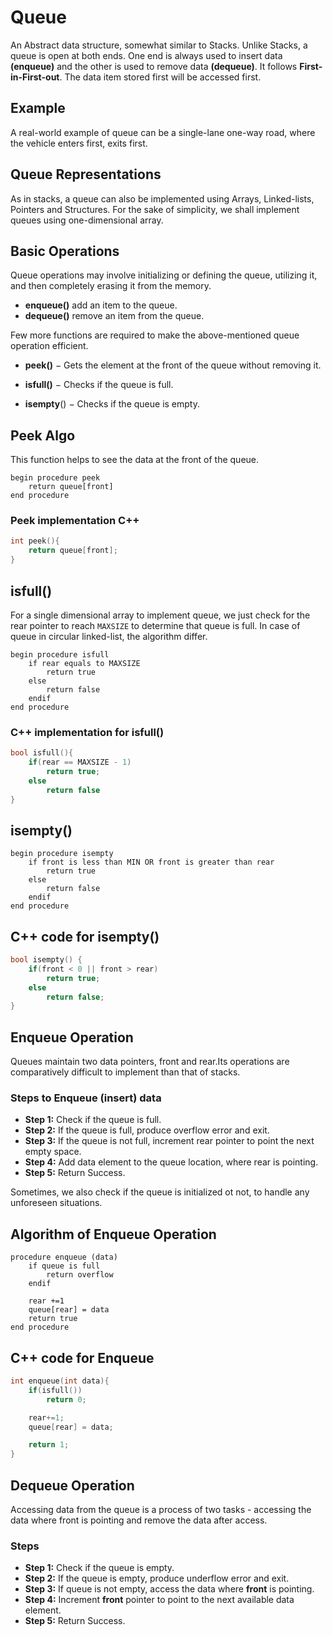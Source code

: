 # Queue

An Abstract data structure, somewhat similar to Stacks. Unlike Stacks, a queue is open at both ends. One end is always used to insert data **(enqueue)** and the other is used to remove data **(dequeue)**. It follows **First-in-First-out**. The data item stored first will be accessed first.

## Example

A real-world example of queue can be a single-lane one-way road, where the vehicle enters
first, exits first.

## Queue Representations

As in stacks, a queue can also be implemented using Arrays, Linked-lists, Pointers and
Structures. For the sake of simplicity, we shall implement queues using one-dimensional
array.

## Basic Operations

Queue operations may involve initializing or defining the queue, utilizing it, and then
completely erasing it from the memory.

- **enqueue()** add an item to the queue.
- **dequeue()** remove an item from the queue.

Few more functions are required to make the above-mentioned queue operation efficient.

- **peek()** − Gets the element at the front of the queue without removing it.

- **isfull()** − Checks if the queue is full.

- **isempty**() − Checks if the queue is empty.

## Peek Algo

This function helps to see the data at the front of the queue.

```pseudo
begin procedure peek
    return queue[front]
end procedure
```

### Peek implementation C++

```c++
int peek(){
    return queue[front];
}
```

## isfull()

For a single dimensional array to implement queue, we just check for the rear pointer to reach `MAXSIZE` to determine that queue is full. In case of queue in circular linked-list, the algorithm differ.

```pseudo
begin procedure isfull
    if rear equals to MAXSIZE
        return true
    else
        return false
    endif
end procedure
```

### C++ implementation for isfull()

```c++
bool isfull(){
    if(rear == MAXSIZE - 1)
        return true;
    else
        return false
}
```

## isempty()

```pseudo
begin procedure isempty
    if front is less than MIN OR front is greater than rear
        return true
    else
        return false
    endif
end procedure
```

## C++ code for isempty()

```c++
bool isempty() {
    if(front < 0 || front > rear)
        return true;
    else
        return false;
}
```

## Enqueue Operation

Queues maintain two data pointers, front and rear.Its operations are comparatively difficult to implement than that of stacks.

### Steps to Enqueue (insert) data

- **Step 1:** Check if the queue is full.
- **Step 2:** If the queue is full, produce overflow error and exit.
- **Step 3:** If the queue is not full, increment rear pointer to point the next empty space.
- **Step 4:** Add data element to the queue location, where rear is pointing.
- **Step 5:** Return Success.

Sometimes, we also check if the queue is initialized ot not, to handle any unforeseen situations.

## Algorithm of Enqueue Operation

```pseudo
procedure enqueue (data)
    if queue is full
        return overflow
    endif

    rear +=1
    queue[rear] = data
    return true
end procedure
```

## C++ code for Enqueue

```c++
int enqueue(int data){
    if(isfull())
        return 0;

    rear+=1;
    queue[rear] = data;

    return 1;
}
```

## Dequeue Operation

Accessing data from the queue is a process of two tasks - accessing the data where front is pointing and remove the data after access.

### Steps

- **Step 1:** Check if the queue is empty.
- **Step 2:** If the queue is empty, produce underflow error and exit.
- **Step 3:** If queue is not empty, access the data where **front** is pointing.
- **Step 4:** Increment **front** pointer to point to the next available data element.
- **Step 5:** Return Success.
